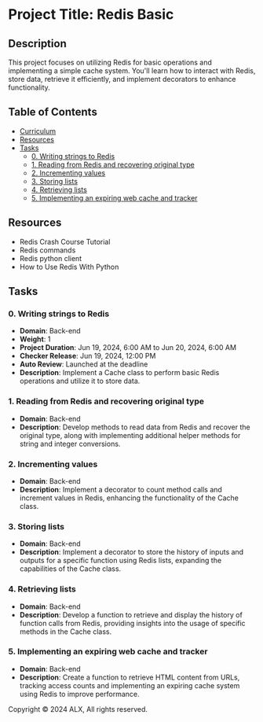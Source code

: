 # Project Title: Redis Basic

## Description
This project focuses on utilizing Redis for basic operations and implementing a simple cache system. You'll learn how to interact with Redis, store data, retrieve it efficiently, and implement decorators to enhance functionality.

## Table of Contents
- [Curriculum](#curriculum)
- [Resources](#resources)
- [Tasks](#tasks)
  - [0. Writing strings to Redis](#0-writing-strings-to-redis)
  - [1. Reading from Redis and recovering original type](#1-reading-from-redis-and-recovering-original-type)
  - [2. Incrementing values](#2-incrementing-values)
  - [3. Storing lists](#3-storing-lists)
  - [4. Retrieving lists](#4-retrieving-lists)
  - [5. Implementing an expiring web cache and tracker](#5-implementing-an-expiring-web-cache-and-tracker)


## Resources
- Redis Crash Course Tutorial
- Redis commands
- Redis python client
- How to Use Redis With Python

## Tasks

### 0. Writing strings to Redis
- **Domain**: Back-end
- **Weight**: 1
- **Project Duration**: Jun 19, 2024, 6:00 AM to Jun 20, 2024, 6:00 AM
- **Checker Release**: Jun 19, 2024, 12:00 PM
- **Auto Review**: Launched at the deadline
- **Description**: Implement a Cache class to perform basic Redis operations and utilize it to store data.

### 1. Reading from Redis and recovering original type
- **Domain**: Back-end
- **Description**: Develop methods to read data from Redis and recover the original type, along with implementing additional helper methods for string and integer conversions.

### 2. Incrementing values
- **Domain**: Back-end
- **Description**: Implement a decorator to count method calls and increment values in Redis, enhancing the functionality of the Cache class.

### 3. Storing lists
- **Domain**: Back-end
- **Description**: Implement a decorator to store the history of inputs and outputs for a specific function using Redis lists, expanding the capabilities of the Cache class.

### 4. Retrieving lists
- **Domain**: Back-end
- **Description**: Develop a function to retrieve and display the history of function calls from Redis, providing insights into the usage of specific methods in the Cache class.

### 5. Implementing an expiring web cache and tracker
- **Domain**: Back-end
- **Description**: Create a function to retrieve HTML content from URLs, tracking access counts and implementing an expiring cache system using Redis to improve performance.

Copyright © 2024 ALX, All rights reserved.